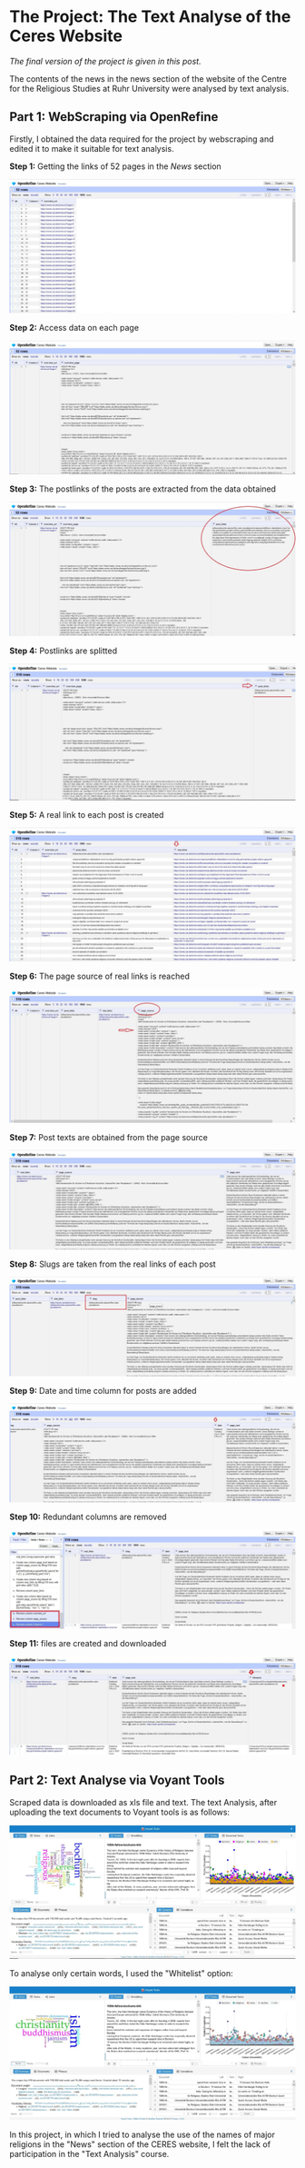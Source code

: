 # The Project: The Text Analyse of the Ceres Website

_The final version of the project is given in this post._

The contents of the news in the news section of the website of the Centre for the Religious Studies at Ruhr University were analysed by text analysis.
## Part 1: WebScraping via OpenRefine
Firstly, I obtained the data required for the project by webscraping and edited it to make it suitable for text analysis.

**Step 1:**   Getting the links of 52 pages in the _News_ section

![Step1](https://github.com/eoztrk61/eoztrk61.github.io/blob/main/assets/Step_1.jpg?raw=true)


**Step 2:**   Access data on each page

![Step2](https://github.com/eoztrk61/eoztrk61.github.io/blob/main/assets/Step_2.jpg?raw=true)


**Step 3:**   The postlinks of the posts are extracted from the data obtained

![Step3](https://github.com/eoztrk61/eoztrk61.github.io/blob/main/assets/Step_3.jpg?raw=true)


**Step 4:**   Postlinks are splitted

![Step4](https://github.com/eoztrk61/eoztrk61.github.io/blob/main/assets/Step_4.jpg?raw=true)


**Step 5:**   A real link to each post is created 

![Step5](https://github.com/eoztrk61/eoztrk61.github.io/blob/main/assets/Step_5.jpg?raw=true)


**Step 6:**   The page source of real links is reached

![Step6](https://github.com/eoztrk61/eoztrk61.github.io/blob/main/assets/Step_6.jpg?raw=true)


**Step 7:**   Post texts are obtained from the page source

![Step7](https://github.com/eoztrk61/eoztrk61.github.io/blob/main/assets/Step_7.jpg?raw=true)


**Step 8:**   Slugs are taken from the real links of each post 

![Step8](https://github.com/eoztrk61/eoztrk61.github.io/blob/main/assets/Step_8.jpg?raw=true)


**Step 9:**   Date and time column for posts are added  

![Step9](https://github.com/eoztrk61/eoztrk61.github.io/blob/main/assets/Step_9.jpg?raw=true)


**Step 10:**   Redundant columns are removed 

![Step10](https://github.com/eoztrk61/eoztrk61.github.io/blob/main/assets/Step_10.jpg?raw=true)


**Step 11:**   files are created and downloaded

![Step11](https://github.com/eoztrk61/eoztrk61.github.io/blob/main/assets/Step_11.jpg?raw=true)


## Part 2: Text Analyse via Voyant Tools 
Scraped data is downloaded as xls file and text.
The text Analysis, after uploading the text documents to Voyant tools is as follows:

![Text1](https://github.com/eoztrk61/eoztrk61.github.io/blob/main/assets/Text-1.jpg?raw=true)

To analyse only certain words, I used the "Whitelist" option:

![text2](https://github.com/eoztrk61/eoztrk61.github.io/blob/main/assets/text-2.jpg?raw=true)

In this project, in which I tried to analyse the use of the names of major religions in the "News" section of the CERES website, I felt the lack of participation in the "Text Analysis" course. 
